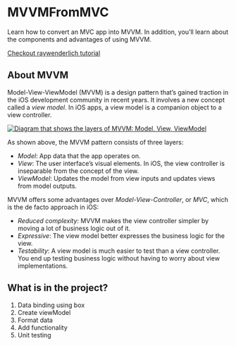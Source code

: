 # MVVMFromMVC

Learn how to convert an MVC app into MVVM. In addition, you’ll learn about the components and advantages of using MVVM.

[Checkout raywenderlich tutorial](https://www.raywenderlich.com/6733535-ios-mvvm-tutorial-refactoring-from-mvc)

## About MVVM

Model-View-ViewModel (MVVM)  is a design pattern that’s gained traction in the iOS development community in recent years. It involves a new concept called a  _view model_. In iOS apps, a view model is a companion object to a view controller.

[![Diagram that shows the layers of MVVM: Model, View, ViewModel](https://koenig-media.raywenderlich.com/uploads/2019/12/MVVM-Diagram-228x500.png)](https://koenig-media.raywenderlich.com/uploads/2019/12/MVVM-Diagram.png)

As shown above, the MVVM pattern consists of three layers:

-   _Model_: App data that the app operates on.
-   _View_: The user interface’s visual elements. In iOS, the view controller is inseparable from the concept of the view.
-   _ViewModel_: Updates the model from view inputs and updates views from model outputs.

MVVM offers some advantages over  _Model-View-Controller_, or  _MVC_, which is the de facto approach in iOS:

-   _Reduced complexity_: MVVM makes the view controller simpler by moving a lot of business logic out of it.
-   _Expressive_: The view model better expresses the business logic for the view.
-   _Testability_: A view model is much easier to test than a view controller. You end up testing business logic without having to worry about view implementations.

## What is in the project?

 1. Data binding using  box
 2. Create viewModel
 3. Format data
 4. Add functionality
 5. Unit testing 

